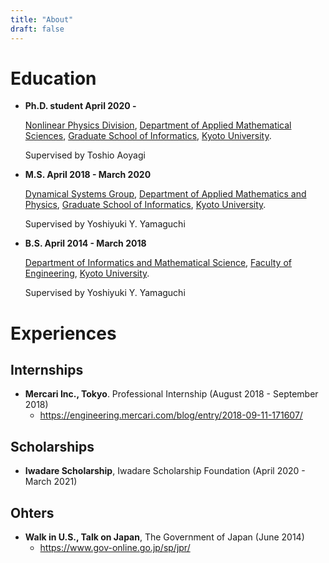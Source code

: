 ```yaml
---
title: "About"
draft: false
---
```


# Education
- **Ph.D. student April 2020 -**

    [Nonlinear Physics Division](https://www-np.acs.i.kyoto-u.ac.jp/),
    [Department of Applied Mathematical Sciences](http://www.acs.i.kyoto-u.ac.jp/),
    [Graduate School of Informatics](http://www.i.kyoto-u.ac.jp/),
    [Kyoto University](https://www.kyoto-u.ac.jp/).

    Supervised by Toshio Aoyagi
- **M.S. April 2018 - March 2020**

    [Dynamical Systems Group](http://yang.amp.i.kyoto-u.ac.jp/lab/jp/index.html),
    [Department of Applied Mathematics and Physics](http://www.amp.i.kyoto-u.ac.jp/),
    [Graduate School of Informatics](http://www.i.kyoto-u.ac.jp/),
    [Kyoto University](https://www.kyoto-u.ac.jp/).

    Supervised by Yoshiyuki Y. Yamaguchi
- **B.S. April 2014 - March 2018**

    [Department of Informatics and Mathematical Science](https://www.s-im.t.kyoto-u.ac.jp/ja),
    [Faculty of Engineering](https://www.t.kyoto-u.ac.jp/ja),
    [Kyoto University](https://www.kyoto-u.ac.jp/).

    Supervised by Yoshiyuki Y. Yamaguchi

# Experiences
## Internships
- **Mercari Inc., Tokyo**. Professional Internship (August 2018 - September 2018)
    - https://engineering.mercari.com/blog/entry/2018-09-11-171607/

## Scholarships
- **Iwadare Scholarship**, Iwadare Scholarship Foundation (April 2020 - March 2021)
## Ohters
- **Walk in U.S., Talk on Japan**, The Government of Japan (June 2014)
    - https://www.gov-online.go.jp/sp/jpr/
